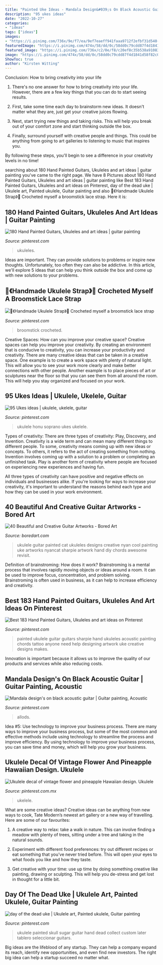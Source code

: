 ```yaml
---
title: "Painted Uke Ideas - Mandala Design&#039;s On Black Acoustic Guitar"
description: "95 ukes ideas"
date: "2022-10-27"
categories:
- "ideas"
tags: ["ideas"]
images:
- "https://i.pinimg.com/736x/9e/f7/ea/9ef7eaeff941faaa9712f2efbf31d540--diy-ukulele-ukulele-chords.jpg"
featuredImage: "https://i.pinimg.com/474x/58/dd/0c/58dd0c79cdd87f4d1841d58f82c0ec8c--luna-ukulele-luna-guitars.jpg"
featured_image: "https://i.pinimg.com/736x/c2/0e/f8/c20ef8c35b538a910832c43de9f5d0d0.jpg"
image: "https://i.pinimg.com/474x/58/dd/0c/58dd0c79cdd87f4d1841d58f82c0ec8c--luna-ukulele-luna-guitars.jpg"
ShowToc: true
author: "Kirsten Witting"
---
```



Conclusion: How to bring creativity into your life
1. There's no one answer for how to bring creativity into your life. However, there are a few key things that you can do to start seeing results.
2. First, take some time each day to brainstorm new ideas. It doesn't matter what they are, just get your creative juices flowing.

3. Next, start trying new things and taking risks. This will help you break out of your comfort zone and start thinking outside the box.

4. Finally, surround yourself with creative people and things. This could be anything from going to art galleries to listening to music that inspires you.

By following these steps, you'll begin to see a difference in your creativity levels in no time!

	

		
searching about 180 Hand Painted Guitars, Ukuleles and art ideas | guitar painting you've came to the right page. We have 8 Pictures about 180 Hand Painted Guitars, Ukuleles and art ideas | guitar painting like Best 183 Hand Painted Guitars, Ukuleles and art ideas on Pinterest, day of the dead uke | Ukulele art, Painted ukulele, Guitar painting and also 💛《Handmade Ukulele Strap》💛 Crocheted myself a broomstick lace strap. Here it is:
		
    
## 180 Hand Painted Guitars, Ukuleles And Art Ideas | Guitar Painting

<img loading=lazy src="https://i.pinimg.com/474x/67/e4/55/67e455978d50321b90d1fb645fff6159--guitar-painting-guitar-art.jpg" onerror="this.onerror=null;this.src='https://tse2.mm.bing.net/th?id=OIP.flS2n1XQfTkEdHiuSXFqPQAAAA&amp;pid=15.1';" alt="180 Hand Painted Guitars, Ukuleles and art ideas | guitar painting">

_Source: pinterest.com_

>ukuleles. 

	

Ideas are important. They can provide solutions to problems or inspire new thoughts. Unfortunately, too often they can also be addictive. In this article, we'll explore 5 ideas that can help you think outside the box and come up with new solutions to your problems.

    
## 💛《Handmade Ukulele Strap》💛 Crocheted Myself A Broomstick Lace Strap

<img loading=lazy src="https://i.pinimg.com/originals/47/6b/c6/476bc61a3af8165bab5d16d800320f73.jpg" onerror="this.onerror=null;this.src='https://tse1.mm.bing.net/th?id=OIP.gGWb5UNQ0gZcbym_TJS7CgHaHa&amp;pid=15.1';" alt="💛《Handmade Ukulele Strap》💛 Crocheted myself a broomstick lace strap">

_Source: pinterest.com_

>broomstick crocheted. 

	

Creative Spaces: How can you improve your creative space?
Creative spaces can help you improve your creativity. By creating an environment that is conducive to creativity, you can increase your productivity and creativity. There are many creative ideas that can be taken in a creative space. One example is to create a work space with plenty of natural light. This will allow you to see your work more clearly and make better connections with other people. Another example is to place pieces of art or sculptures near the floor so that you can see them from all around the room. This will help you stay organized and focused on your work.

    
## 95 Ukes Ideas | Ukulele, Ukelele, Guitar

<img loading=lazy src="https://i.pinimg.com/474x/58/dd/0c/58dd0c79cdd87f4d1841d58f82c0ec8c--luna-ukulele-luna-guitars.jpg" onerror="this.onerror=null;this.src='https://tse4.mm.bing.net/th?id=OIP.rJfzl7zqaAukhLQmbyv3FAAAAA&amp;pid=15.1';" alt="95 Ukes ideas | ukulele, ukelele, guitar">

_Source: pinterest.com_

>ukulele honu soprano ukes ukelele. 

	

Types of creativity: There are three types of creativity: Play, Discovery, and Invention.
Creativity is a wide term and can mean many different things to different people. To some, creativity means coming up with new ideas or concepts. To others, it refers to the act of creating something from nothing.
Invention involves coming up with a solution to a problem or completing an unfinished task. Play is another form of creativity where people are focused on experiencing new experiences and having fun.

All three types of creativity can have positive and negative effects on individuals and businesses alike. If you're looking for ways to increase your creativity, it's important to understand the reasons behind each type and how they can be used in your work environment.

    
## 40 Beautiful And Creative Guitar Artworks - Bored Art

<img loading=lazy src="https://www.boredart.com/wp-content/uploads/2016/02/Beautiful-and-Creative-Guitar-Artworks-41.jpg" onerror="this.onerror=null;this.src='https://tse3.mm.bing.net/th?id=OIP.V8vXH0UHBiFfDjRAOQpT0wHaKi&amp;pid=15.1';" alt="40 Beautiful and Creative Guitar Artworks - Bored Art">

_Source: boredart.com_

>ukulele guitar painted cat ukuleles designs creative nyan cool painting uke artworks nyancat sharpie artwork hand diy chords awesome revisit. 

	

Definition of brainstroming: How does it work?
Brainstroming is a mental process that involves rapidly moving objects or ideas around a room. It can be used to improve focus, concentration, and problem solving. Brainstroming is often used in business, as it can help to increase efficiency and creativity.

    
## Best 183 Hand Painted Guitars, Ukuleles And Art Ideas On Pinterest

<img loading=lazy src="https://i.pinimg.com/736x/5b/01/55/5b0155a9e01e24036e30f3aa3362b407--painted-ukulele-painted-guitars.jpg" onerror="this.onerror=null;this.src='https://tse2.mm.bing.net/th?id=OIP.ErDtzXw_-A4ajusjAKpiJgHaI_&amp;pid=15.1';" alt="Best 183 Hand Painted Guitars, Ukuleles and art ideas on Pinterest">

_Source: pinterest.com_

>painted ukulele guitar guitars sharpie hand ukuleles acoustic painting chords tattoo anyone need help designing artwork uke creative designs makes. 

	

Innovation is important because it allows us to improve the quality of our products and services while also reducing costs.

    
## Mandala Design&#039;s On Black Acoustic Guitar | Guitar Painting, Acoustic

<img loading=lazy src="https://i.pinimg.com/736x/eb/2d/38/eb2d3889bfc8327c7664277e2c93bc24.jpg" onerror="this.onerror=null;this.src='https://tse3.mm.bing.net/th?id=OIP._cB9vRiijqTNgy6mLx_rMQHaJQ&amp;pid=15.1';" alt="Mandala design&#039;s on black acoustic guitar | Guitar painting, Acoustic">

_Source: pinterest.com_

>allods. 

	

Idea #5: Use technology to improve your business process.
There are many ways to improve your business process, but some of the most common and effective methods include using technology to streamline the process and improve efficiency. By using technology to improve your business process, you can save time and money, which will help you grow your business.

    
## Ukulele Decal Of Vintage Flower And Pineapple Hawaiian Design. Ukulele

<img loading=lazy src="https://i.pinimg.com/736x/c2/0e/f8/c20ef8c35b538a910832c43de9f5d0d0.jpg" onerror="this.onerror=null;this.src='https://tse4.mm.bing.net/th?id=OIP.SEiha9f7qfzEF1nOCHxO_wHaQM&amp;pid=15.1';" alt="Ukulele decal of vintage flower and pineapple Hawaiian design. Ukulele">

_Source: pinterest.com.mx_

>ukelele. 

	

What are some creative ideas?
Creative ideas can be anything from new ways to cook, Tate Modern’s newest art gallery or a new way of travelling. Here are some of our favourites:
1. A creative way to relax: take a walk in nature. This can involve finding a meadow with plenty of trees, sitting under a tree and taking in the natural sounds.

2. Experiment with different food preferences: try out different recipes or eat something that you’ve never tried before. This will open your eyes to what foods you like and how they taste.

3. Get creative with your time: use up time by doing something creative like painting, drawing or sculpting. This will help you de-stress and get lost in thought for a little bit.

    
## Day Of The Dead Uke | Ukulele Art, Painted Ukulele, Guitar Painting

<img loading=lazy src="https://i.pinimg.com/736x/9e/f7/ea/9ef7eaeff941faaa9712f2efbf31d540--diy-ukulele-ukulele-chords.jpg" onerror="this.onerror=null;this.src='https://tse4.mm.bing.net/th?id=OIP.w1ysLaf2AKGWPv-xK9FLAgHaJ4&amp;pid=15.1';" alt="day of the dead uke | Ukulele art, Painted ukulele, Guitar painting">

_Source: pinterest.com_

>ukulele painted skull sugar guitar hand dead collect custom later tablero seleccionar guitars. 

	

Big ideas are the lifeblood of any startup. They can help a company expand its reach, identify new opportunities, and even find new investors. The right big idea can help a startup succeed no matter what.

